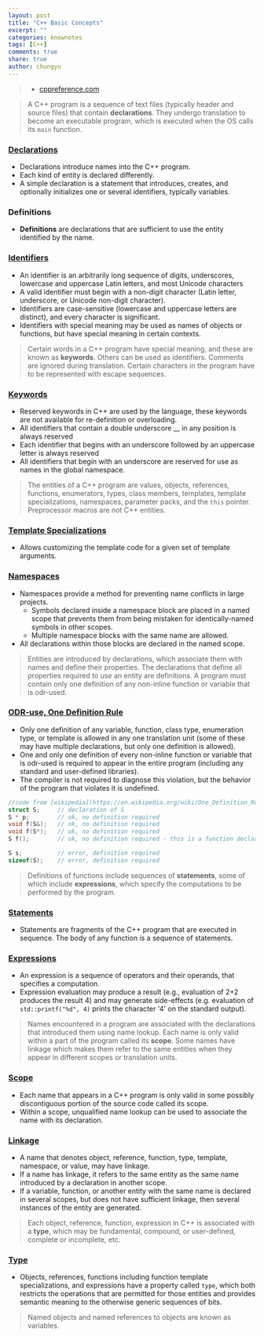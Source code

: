 ```yaml
---
layout: post
title: "C++ Basic Concepts"
excerpt: ""
categories: knownotes
tags: [C++]
comments: true
share: true
author: chungyu
---
```


> * [cppreference.com](http://en.cppreference.com/w/cpp/language/basic_concepts)


> A C++ program is a sequence of text files (typically header and source files) that contain **declarations**. They undergo translation to become an executable program, which is executed when the OS calls its `main` function.

### [Declarations](http://en.cppreference.com/w/cpp/language/declarations)
* Declarations introduce names into the C++ program.
* Each kind of entity is declared differently.
* A simple declaration is a statement that introduces, creates, and optionally initializes one or several identifiers, typically variables.


### Definitions
* **Definitions** are declarations that are sufficient to use the entity identified by the name.

### [Identifiers](http://en.cppreference.com/w/cpp/language/identifiers)
* An identifier is an arbitrarily long sequence of digits, underscores, lowercase and uppercase Latin letters, and most Unicode characters
* A valid identifier must begin with a non-digit character (Latin letter, underscore, or Unicode non-digit character).
* Identifiers are case-sensitive (lowercase and uppercase letters are distinct), and every character is significant.
* Identifiers with special meaning may be used as names of objects or functions, but have special meaning in certain contexts.


> Certain words in a C++ program have special meaning, and these are known as **keywords**. Others can be used as identifiers. Comments are ignored during translation. Certain characters in the program have to be represented with escape sequences.

### [Keywords](http://en.cppreference.com/w/cpp/keyword)
* Reserved keywords in C++ are used by the language, these keywords are not available for re-definition or overloading.
* All identifiers that contain a double underscore __ in any position is always reserved
* Each identifier that begins with an underscore followed by an uppercase letter is always reserved
* All identifiers that begin with an underscore are reserved for use as names in the global namespace.

> The entities of a C++ program are values, objects, references, functions, enumerators, types, class members, templates, template specializations, namespaces, parameter packs, and the `this` pointer. Preprocessor macros are not C++ entities.

### [Template Specializations](http://en.cppreference.com/w/cpp/language/template_specialization)
* Allows customizing the template code for a given set of template arguments.

### [Namespaces](http://en.cppreference.com/w/cpp/language/namespace)
* Namespaces provide a method for preventing name conflicts in large projects.
  * Symbols declared inside a namespace block are placed in a named scope that prevents them from being mistaken for identically-named symbols in other scopes.
  * Multiple namespace blocks with the same name are allowed.
* All declarations within those blocks are declared in the named scope.

> Entities are introduced by declarations, which associate them with names and define their properties. The declarations that define all properties required to use an entity are definitions. A program must contain only one definition of any non-inline function or variable that is odr-used.

### [ODR-use, One Definition Rule](http://en.cppreference.com/w/cpp/language/definition)
* Only one definition of any variable, function, class type, enumeration type, or template is allowed in any one translation unit (some of these may have multiple declarations, but only one definition is allowed).
* One and only one definition of every non-inline function or variable that is odr-used is required to appear in the entire program (including any standard and user-defined libraries).
* The compiler is not required to diagnose this violation, but the behavior of the program that violates it is undefined.

```cpp
//code from [wikipedia](https://en.wikipedia.org/wiki/One_Definition_Rule)
struct S;     // declaration of S
S * p;        // ok, no definition required
void f(S&);   // ok, no definition required
void f(S*);   // ok, no definition required
S f();        // ok, no definition required - this is a function declaration only!

S s;          // error, definition required
sizeof(S);    // error, definition required
```

> Definitions of functions include sequences of **statements**, some of which include **expressions**, which specify the computations to be performed by the program.

### [Statements](http://en.cppreference.com/w/cpp/language/statements)
* Statements are fragments of the C++ program that are executed in sequence. The body of any function is a sequence of statements.

### [Expressions](http://en.cppreference.com/w/cpp/language/statements)
* An expression is a sequence of operators and their operands, that specifies a computation.
* Expression evaluation may produce a result (e.g., evaluation of 2+2 produces the result 4) and may generate side-effects (e.g. evaluation of `std::printf("%d", 4)` prints the character '4' on the standard output).

> Names encountered in a program are associated with the declarations that introduced them using name lookup. Each name is only valid within a part of the program called its **scope**. Some names have linkage which makes them refer to the same entities when they appear in different scopes or translation units.

### [Scope](http://en.cppreference.com/w/cpp/language/scope)
* Each name that appears in a C++ program is only valid in some possibly discontiguous portion of the source code called its scope.
* Within a scope, unqualified name lookup can be used to associate the name with its declaration.

### [Linkage](http://en.cppreference.com/w/cpp/language/storage_duration)
* A name that denotes object, reference, function, type, template, namespace, or value, may have linkage.
* If a name has linkage, it refers to the same entity as the same name introduced by a declaration in another scope.
* If a variable, function, or another entity with the same name is declared in several scopes, but does not have sufficient linkage, then several instances of the entity are generated.

> Each object, reference, function, expression in C++ is associated with a **type**, which may be fundamental, compound, or user-defined, complete or incomplete, etc.

### [Type](http://en.cppreference.com/w/cpp/language/type)
* Objects, references, functions including function template specializations, and expressions have a property called `type`, which both restricts the operations that are permitted for those entities and provides semantic meaning to the otherwise generic sequences of bits.

> Named objects and named references to objects are known as variables.
